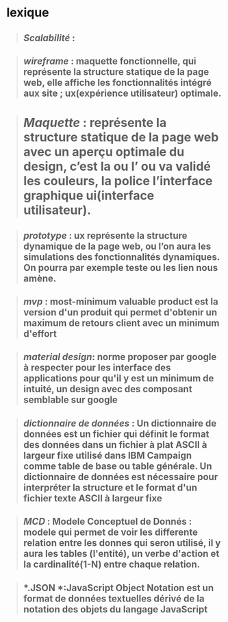 # lexique


> ## *Scalabilité* : 


> ## *wireframe* : maquette fonctionnelle, qui représente la structure statique de la page web, elle affiche les fonctionnalités intégré aux site ; ux(expérience utilisateur) optimale.

> # *Maquette* : représente la structure statique de la page web avec un aperçu optimale du design, c’est la ou l’ ou va validé les couleurs, la police l’interface graphique ui(interface utilisateur).  


> ## *prototype* : ux  représente la structure dynamique de la page web, ou l’on aura les simulations des fonctionnalités dynamiques. On pourra par exemple teste ou les lien nous amène.


> ## *mvp* : most-minimum valuable product est la version d'un produit qui permet d'obtenir un maximum de retours client avec un minimum d'effort

> ## *material design*: norme proposer par google à respecter pour les interface des applications pour qu'il y est un minimum de intuité, un design avec des composant semblable sur google 

> ## *dictionnaire de données* : Un dictionnaire de données est un fichier qui définit le format des données dans un fichier à plat ASCII à largeur fixe utilisé dans IBM Campaign comme table de base ou table générale. Un dictionnaire de données est nécessaire pour interpréter la structure et le format d'un fichier texte ASCII à largeur fixe

> ## *MCD* : Modele Conceptuel de Donnés : modele qui permet de voir les differente relation entre les donnes qui seron utilisé, il y aura les tables (l'entité), un verbe d'action et la cardinalité(1-N) entre chaque relation.

> ## *.JSON *:JavaScript Object Notation est un format de données textuelles dérivé de la notation des objets du langage JavaScript
